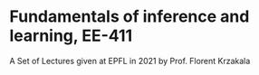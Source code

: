 # Fundamentals of inference and learning,  EE-411
A Set of Lectures given at EPFL in 2021 by Prof. Florent Krzakala 
